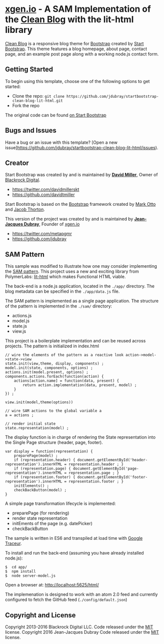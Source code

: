 # [xgen.io](http://xgen.io) - A SAM Implementation of the [Clean Blog](http://startbootstrap.com/template-overviews/clean-blog/) with the lit-html library

[Clean Blog](http://startbootstrap.com/template-overviews/clean-blog/) is a responsive blog theme for [Bootstrap](http://getbootstrap.com/) created by [Start Bootstrap](http://startbootstrap.com/). This theme features a blog homepage, about page, contact page, and an example post page along with a working node.js contact form.

## Getting Started

To begin using this template, choose one of the following options to get started:
* Clone the repo: `git clone https://github.com/jdubray/startbootstrap-clean-blog-lit-html.git`
* Fork the repo

The original code can be found [on Start Bootstrap](http://startbootstrap.com/template-overviews/clean-blog/)


## Bugs and Issues

Have a bug or an issue with this template? [Open a new issue]https://github.com/jdubray/startbootstrap-clean-blog-lit-html/issues).

## Creator

Start Bootstrap was created by and is maintained by **[David Miller](http://davidmiller.io/)**, Owner of [Blackrock Digital](http://blackrockdigital.io/).

* https://twitter.com/davidmillerskt
* https://github.com/davidtmiller

Start Bootstrap is based on the [Bootstrap](http://getbootstrap.com/) framework created by [Mark Otto](https://twitter.com/mdo) and [Jacob Thorton](https://twitter.com/fat).

This version of the project was created by and is maintained by **[Jean-Jacques Dubray](http://xgen.io)**, Founder of [xgen.io](http://xgen.io)

* https://twitter.com/metapgmr
* https://github.com/jdubray

## SAM Pattern

This sample was modified to illustrate how one may consider implementing the [SAM pattern](http://sam.js.org). This project uses a new and exciting library from PolymerLabs: [lit-html](https://github.com/PolymerLabs/lit-html) which makes Functional HTML viable. 

The back-end is a node.js application, located in the `./app/` directory. The blog metadata can be specified in the `./app/data.js` file.

The SAM pattern is implemented as a single page application. The structure of the pattern is implemented in the `./sam/` directory:
- actions.js
- model.js
- state.js
- view.js
 
This project is a boilerplate implementation and can be reused across projects. The pattern is initialized in index.html
```
// wire the elements of the pattern as a reactive look action->model->state->view
state.init(view,theme, display, components) ;
model.init(state, components, options) ;
actions.init(model.present, options) ;
components.actions.forEach(function(action) {
    actions[action.name] = function(data, present) {
        return action.implementation(data, present, model) ;
    }
}) ;

view.init(model,theme(options))

// wire SAM actions to the global variable a 
a = actions ;

// render initial state
state.representation(model) ;
``` 

The display function is in charge of rendering the State representation into the Single Page structure (header, page, footer).
```
var display = function(representation) {
    preparePage(model) ;
    if (representation.header) { document.getElementById('header-representation').innerHTML = representation.header ; }
    if (representation.page) { document.getElementById('page-representation').innerHTML = representation.page ; }
    if (representation.footer) { document.getElementById('footer-representation').innerHTML = representation.footer ; }
    initElements() ;
    checkBackButton(model) ;
}
```

A simple page transformation lifecycle is implemented:
- preparePage (for rendering)
- render state representation
- initEments of the page (e.g. datePicker)
- checkBackButton

The sample is written in ES6 and transpiled at load time with [Google Traceur](https://github.com/google/traceur-compiler).

To install and run the back-end (assuming you have already installed node.js):

```
$  cd app/
$  npm install
$  node server-model.js
```

Open a browser at: [http://localhost:5625/html/](http://localhost:5625/html/)

The implemenation is designed to work with an atom 2.0 feed and currently configured to fetch the GitHub feed (`./config/default.json`)

## Copyright and License

Copyright 2013-2016 Blackrock Digital LLC. Code released under the [MIT](https://github.com/BlackrockDigital/startbootstrap-clean-blog/blob/gh-pages/LICENSE) license.
Copyright 2016 Jean-Jacques Dubray Code released under the [MIT](https://github.com/jdubray/startbootstrap-clean-blog-lit-html/blob/master/LICENSE) license.